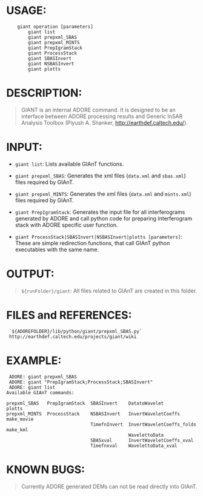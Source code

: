 # USAGE: #
```
	giant operation [parameters]
        giant list
        giant prepxml_SBAS
        giant prepxml_MINTS
        giant PrepIgramStack
        giant ProcessStack
        giant SBASInvert
        giant NSBASInvert
        giant plotts
```
# DESCRIPTION: #
> GIANT is an internal ADORE command.
> It is designed to be an interface between ADORE processing results and Generic InSAR Analysis Toolbox (Piyush A. Shanker, http://earthdef.caltech.edu/).

# INPUT: #
  * `giant list`: Lists available GIAnT functions.

  * `giant prepxml_SBAS`: Generates the xml files (`data.xml` and `sbas.xml`) files required by GIAnT.

  * `giant prepxml_MINTS`: Generates the xml files (`data.xml` and `mints.xml`) files required by GIAnT.

  * `giant PrepIgramStack`: Generates the input file for all interferograms generated by ADORE and call python code for preparing Interferogram stack with ADORE specific user function.

  * `giant ProcessStack|SBASInvert|NSBASInvert|plotts [parameters]`: These are simple redirection functions, that call GIAnT python executables with the same name.

# OUTPUT: #
> `${runFolder}/giant`: All files related to GIAnT are created in this folder.

# FILES and REFERENCES: #
```
 `${ADOREFOLDER}/lib/python/giant/prepxml_SBAS.py`
 http://earthdef.caltech.edu/projects/giant/wiki
```
# EXAMPLE: #
```
 ADORE: giant prepxml_SBAS
 ADORE: giant "PrepIgramStack;ProcessStack;SBASInvert"
 ADORE: giant list
Available GIAnT commands:

prepxml_SBAS   PrepIgramStack  SBASInvert    DatatoWavelet              plotts
prepxml_MINTS  ProcessStack    NSBASInvert   InvertWaveletCoeffs        make_movie
                               TimefnInvert  InvertWaveletCoeffs_folds  make_kml
                                             WavelettoData               
                               SBASxval      InvertWaveletCoeffs_xval
                               Timefnxval    WavelettoData_xval

```
# KNOWN BUGS: #
> Currently ADORE generated DEMs can not be read directly into GIAnT.